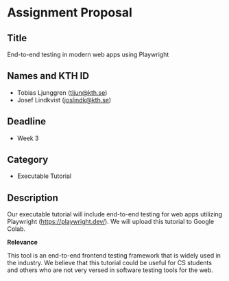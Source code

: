 # Assignment Proposal

## Title

End-to-end testing in modern web apps using Playwright
## Names and KTH ID

  - Tobias Ljunggren (tljun@kth.se)
  - Josef Lindkvist (joslindk@kth.se)

## Deadline
- Week 3

## Category
- Executable Tutorial

## Description

Our executable tutorial will include end-to-end testing for web apps utilizing Playwright (https://playwright.dev/). We will upload this tutorial to Google Colab.

**Relevance**

This tool is an end-to-end frontend testing framework that is widely used in the industry. We believe that this tutorial could be useful for CS students and others who are not very versed in software testing tools for the web. 
